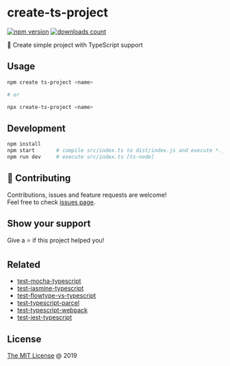 # create-ts-project

[![npm version](https://badge.fury.io/js/create-ts-project.svg)](https://badge.fury.io/js/create-ts-project)
[![downloads count](https://img.shields.io/npm/dt/create-ts-project.svg)](https://www.npmjs.com/package/create-ts-project)

:hammer: Create simple project with TypeScript support

## Usage

```bash
npm create ts-project <name>

# or

npx create-ts-project <name>
```

## Development

```bash
npm install
npm start       # compile src/index.ts to dist/index.js and execute *.js file [node]
npm run dev     # execute src/index.ts [ts-node]
```

## 🤝 Contributing

Contributions, issues and feature requests are welcome!<br/>
Feel free to check [issues page](https://github.com/piecioshka/create-ts-project/issues/).

## Show your support

Give a ⭐️ if this project helped you!

## Related

* [test-mocha-typescript](https://github.com/piecioshka/test-mocha-typescript)
* [test-jasmine-typescript](https://github.com/piecioshka/test-jasmine-typescript)
* [test-flowtype-vs-typescript](https://github.com/piecioshka/test-flowtype-vs-typescript)
* [test-typescript-parcel](https://github.com/piecioshka/test-typescript-parcel)
* [test-typescript-webpack](https://github.com/piecioshka/test-typescript-webpack)
* [test-jest-typescript](https://github.com/piecioshka/test-jest-typescript)

## License

[The MIT License](http://piecioshka.mit-license.org) @ 2019
